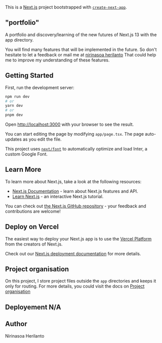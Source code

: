 This is a [Next.js](https://nextjs.org/) project bootstrapped with [`create-next-app`](https://github.com/vercel/next.js/tree/canary/packages/create-next-app).

## "portfolio"

A portfolio and discovery/learning of the new futures of Next.js 13 with the app directory.

You will find many features that will be implemented in the future. So don't hesitate to let a feedback or mail me at [nirinasoa herilanto](mailto:nirinasoa.herilanto@gmail.com) That could help me to improve my understanding of these features.

## Getting Started

First, run the development server:

```bash
npm run dev
# or
yarn dev
# or
pnpm dev
```

Open [http://localhost:3000](http://localhost:3000) with your browser to see the result.

You can start editing the page by modifying `app/page.tsx`. The page auto-updates as you edit the file.

This project uses [`next/font`](https://nextjs.org/docs/basic-features/font-optimization) to automatically optimize and load Inter, a custom Google Font.

## Learn More

To learn more about Next.js, take a look at the following resources:

- [Next.js Documentation](https://nextjs.org/docs) - learn about Next.js features and API.
- [Learn Next.js](https://nextjs.org/learn) - an interactive Next.js tutorial.

You can check out [the Next.js GitHub repository](https://github.com/vercel/next.js/) - your feedback and contributions are welcome!

## Deploy on Vercel

The easiest way to deploy your Next.js app is to use the [Vercel Platform](https://vercel.com/new?utm_medium=default-template&filter=next.js&utm_source=create-next-app&utm_campaign=create-next-app-readme) from the creators of Next.js.

Check out our [Next.js deployment documentation](https://nextjs.org/docs/deployment) for more details.

## Project organisation

On this project, I store project files outside the `app` directories and keeps it only for routing. For more details, you could visit the docs on [Project organisation](https://nextjs.org/docs/app/building-your-application/routing/colocation#store-project-files-outside-of-app)

## Deployement N/A

## Author

Nirinasoa Herilanto
